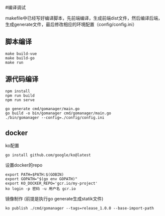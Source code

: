 #编译调试

makefile中已经写好编译脚本，先前端编译，生成前端dist文件，然后编译后端，生成generate文件，最后修改相应的环境配置（config/config.ini）
## 脚本编译
~~~ bin
make build-vue
make build-go
make run
~~~

## 源代码编译
~~~ bin
npm install
npm run build
npm run serve

go generate cmd/gomanager/main.go
go build -o bin/gomanager cmd/gomanager/main.go
./bin/gomanager --config=./config/config.ini
~~~

## docker
ko配置
~~~ bin
go install github.com/google/ko@latest
~~~
设置docker的repo
~~~ bin
export PATH=$PATH:$(GOBIN)
export GOPATH="$(go env GOPATH)"
export KO_DOCKER_REPO='gcr.io/my-project'
ko login -p 密码 -u 用户名 gcr.io
~~~
镜像制作 (前提是执行go generate生成statik文件)
~~~
ko publish ./cmd/gomanager --tags=release_1.0.0 --base-import-path
~~~